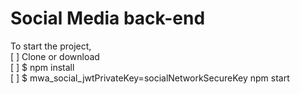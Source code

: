 # Social Media back-end

To start the project,  
[ ] Clone or download  
[ ] $ npm install  
[ ] $ mwa_social_jwtPrivateKey=socialNetworkSecureKey npm start
